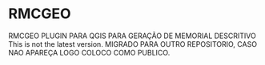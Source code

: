 # RMCGEO
RMCGEO PLUGIN PARA QGIS PARA GERAÇÃO DE MEMORIAL DESCRITIVO 
This is not the latest version.
MIGRADO PARA OUTRO REPOSITORIO, CASO NAO APAREÇA LOGO COLOCO COMO PUBLICO.
